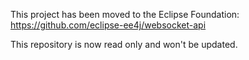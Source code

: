 This project has been moved to the Eclipse Foundation: https://github.com/eclipse-ee4j/websocket-api

This repository is now read only and won't be updated.
